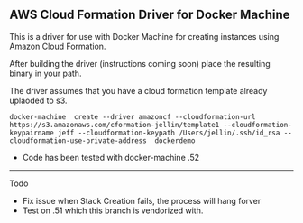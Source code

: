 AWS Cloud Formation Driver for Docker Machine
---

This is a driver for use with Docker Machine for creating instances using Amazon Cloud Formation. 

After building the driver (instructions coming soon) place the resulting binary in your path.

The driver assumes that you have a cloud formation template already uplaoded to s3.


```
docker-machine  create --driver amazoncf --cloudformation-url https://s3.amazonaws.com/cformation-jellin/template1 --cloudformation-keypairname jeff --cloudformation-keypath /Users/jellin/.ssh/id_rsa --cloudformation-use-private-address  dockerdemo
```
- Code has been tested with docker-machine .52
---
Todo
- Fix issue when Stack Creation fails,  the process will hang forver
- Test on .51 which this branch is vendorized with.


